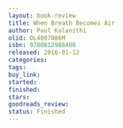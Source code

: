```yaml
---
layout: book-review
title: When Breath Becomes Air
author: Paul Kalanithi
olid: OL4097086M
isbn: 9780812988406
released: 2016-01-12
categories: 
tags: 
buy_link: 
started: 
finished: 
stars: 
goodreads_review: 
status: Finished
---
```

